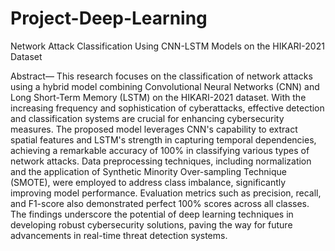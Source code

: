 # Project-Deep-Learning

Network Attack Classification Using CNN-LSTM Models on the HIKARI-2021 Dataset

Abstract— This research focuses on the classification of network attacks using a hybrid model combining Convolutional Neural Networks (CNN) and Long Short-Term Memory (LSTM) on the HIKARI-2021 dataset. With the increasing frequency and sophistication of cyberattacks, effective detection and classification systems are crucial for enhancing cybersecurity measures. The proposed model leverages CNN's capability to extract spatial features and LSTM's strength in capturing temporal dependencies, achieving a remarkable accuracy of 100% in classifying various types of network attacks. Data preprocessing techniques, including normalization and the application of Synthetic Minority Over-sampling Technique (SMOTE), were employed to address class imbalance, significantly improving model performance. Evaluation metrics such as precision, recall, and F1-score also demonstrated perfect 100% scores across all classes. The findings underscore the potential of deep learning techniques in developing robust cybersecurity solutions, paving the way for future advancements in real-time threat detection systems.

